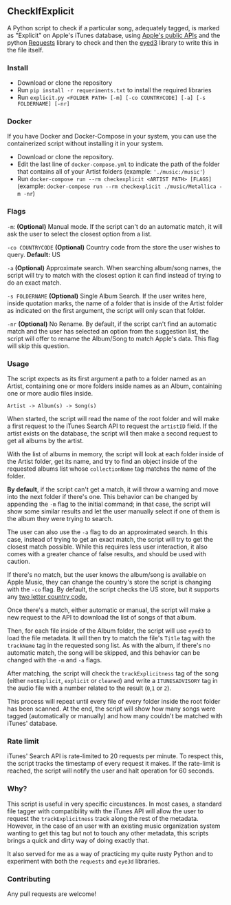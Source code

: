 ## CheckIfExplicit
A Python script to check if a particular song, adequately tagged, is marked as "Explicit" on Apple's iTunes database, using [Apple's public APIs](https://developer.apple.com/library/archive/documentation/AudioVideo/Conceptual/iTuneSearchAPI/index.html#//apple_ref/doc/uid/TP40017632-CH3-SW1) and the python [Requests](https://docs.python-requests.org/en/latest/) library to check and then the [eyed3](https://github.com/nicfit/eyeD3) library to write this in the file itself.

### Install
- Download or clone the repository
- Run `pip install -r requeriments.txt` to install the required libraries
- Run `explicit.py <FOLDER PATH> [-m] [-co COUNTRYCODE] [-a] [-s FOLDERNAME] [-nr]`

### Docker
If you have Docker and Docker-Compose in your system, you can use the containerized script without installing it in your system.
- Download or clone the repository.
- Edit the last line of `docker-compose.yml` to indicate the path of the folder that contains all of your Artist folders (example: `'./music:/music'`)
- Run `docker-compose run --rm checkexplicit <ARTIST PATH> [FLAGS]` (example: `docker-compose run --rm checkexplicit ./music/Metallica -m -nr`)

### Flags
`-m`: **(Optional)** Manual mode. If the script can't do an automatic match, it will ask the user to select the closest option from a list.

`-co COUNTRYCODE` **(Optional)** Country code from the store the user wishes to query. **Default:** US

`-a` **(Optional)** Approximate search. When searching album/song names, the script will try to match with the closest option it can find instead of trying to do an exact match.

`-s FOLDERNAME` **(Optional)** Single Album Search. If the user writes here, inside quotation marks, the name of a folder that is inside of the Artist folder as indicated on the first argument, the script will only scan that folder.

`-nr` **(Optional)** No Rename. By default, if the script can't find an automatic match and the user has selected an option from the suggestion list, the script will offer to rename the Album/Song to match Apple's data. This flag will skip this question.

### Usage

The script expects as its first argument a path to a folder named as an Artist, containing one or more folders inside names as an Album, containing one or more audio files inside.

`Artist -> Album(s) -> Song(s)`

When started, the script will read the name of the root folder and will make a first request to the iTunes Search API to request the `artistID` field. If the artist exists on the database, the script will then make a second request to get all albums by the artist.

With the list of albums in memory, the script will look at each folder inside of the Artist folder, get its name, and try to find an object inside of the requested albums list whose `collectionName` tag matches the name of the folder.

**By default**, if the script can't get a match, it will throw a warning and move into the next folder if there's one. This behavior can be changed  by appending the `-m` flag to the initial command; in that case, the script will show some similar results and let the user manually select if one of them is the album they were trying to search.

The user can also use the `-a` flag to do an approximated search. In this case, instead of trying to get an exact match, the script will try to get the closest match possible. While this requires less user interaction, it also comes with a greater chance of false results, and should be used with caution.

If there's no match, but the user knows the album/song is available on Apple Music, they can change the country's store the script is changing with the `-co` flag. By default, the script checks the US store, but it supports any [two letter country code.](https://en.wikipedia.org/wiki/ISO_3166-1_alpha-2)

Once there's a match, either automatic or manual, the script will make a new request to the API to download the list of songs of that album.

Then, for each file inside of the Album folder, the script will use `eyed3` to load the file metadata. It will then try to match the file's `Title` tag with the `trackName` tag in the requested song list. As with the album, if there's no automatic match, the song will be skipped, and this behavior can be changed with the `-m` and `-a` flags.

After matching, the script will check the `trackExplicitness` tag of the song (either `notExplicit`, `explicit` or `cleaned`) and write a `ITUNESADVISORY` tag in the audio file with a number related to the result (`0`,`1` or `2`).

This process will repeat until every file of every folder inside the root folder has been scanned. At the end, the script will show how many songs were tagged (automatically or manually) and how many couldn't be matched with iTunes' database.

### Rate limit
iTunes' Search API is rate-limited to 20 requests per minute. To respect this, the script tracks the timestamp of every request it makes. If the rate-limit is reached, the script will notify the user and halt operation for 60 seconds.

### Why?

This script is useful in very specific circustances. In most cases, a standard file tagger with compatibility with the iTunes API will allow the user to request the `trackExplicitness` track along the rest of the metadata. However, in the case of an user with an existing music organization system wanting to get this tag but not to touch any other metadata, this scripts brings a quick and dirty way of doing exactly that.

It also served for me as a way of practicing my quite rusty Python and to experiment with both the `requests` and `eye3d` libraries.

### Contributing
Any pull requests are welcome!